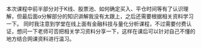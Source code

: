 本次课程中前半部分对于K线、股票池、如何确定买入、平仓时间等有了认识理解，但最后面α分解部分的知识讲解我没有太跟上，之后还需要根据相关资料学习一下。
同时我注意到学堂在线上面有金融科技与量化分析课程，不过需要付费认证，想问一下老师可否把相关学习资料分享一下，这样在课后可以针对自己不懂的地方结合网课资料进行温习。
